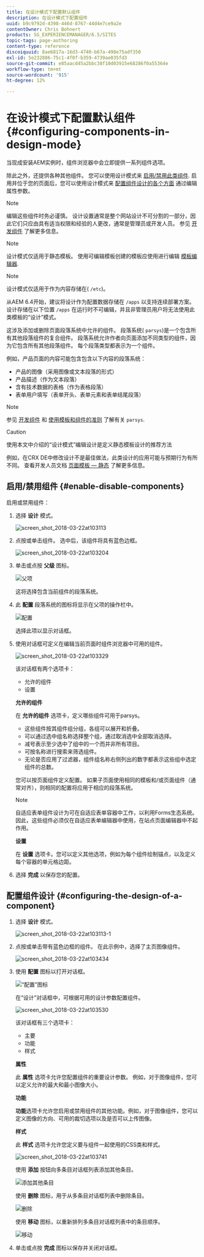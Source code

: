```yaml
---
title: 在设计模式下配置默认组件
description: 在设计模式下配置组件
uuid: b9c9792d-4398-446d-8767-44d4e7ce9a2e
contentOwner: Chris Bohnert
products: SG_EXPERIENCEMANAGER/6.5/SITES
topic-tags: page-authoring
content-type: reference
discoiquuid: 8ae6817a-16d3-4740-b67a-498e75adf350
exl-id: 5e232886-75c1-4f0f-b359-4739ae035fd3
source-git-commit: e85aacd45a2bbc38f10d03915e68286f0a55364e
workflow-type: tm+mt
source-wordcount: '915'
ht-degree: 12%

---
```


# 在设计模式下配置默认组件{#configuring-components-in-design-mode}

当现成安装AEM实例时，组件浏览器中会立即提供一系列组件选项。

除此之外，还提供各种其他组件。 您可以使用设计模式来 [启用/禁用此类组件](#enable-disable-components). 启用并位于您的页面后，您可以使用设计模式来 [配置组件设计的各个方面](#configuring-the-design-of-a-component) 通过编辑属性参数。

>[!NOTE]
>
>编辑这些组件时务必谨慎。 设计设置通常是整个网站设计不可分割的一部分，因此它们只应由具有适当权限和经验的人更改，通常是管理员或开发人员。 参见 [开发组件](/help/sites-developing/components.md) 了解更多信息。

>[!NOTE]
>
>设计模式仅适用于静态模板。 使用可编辑模板创建的模板应使用进行编辑 [模板编辑器](/help/sites-authoring/templates.md).

>[!NOTE]
>
>设计模式仅适用于作为内容存储在( `/etc`)。
>
>从AEM 6.4开始，建议将设计作为配置数据存储在 `/apps` 以支持连续部署方案。 设计存储在以下位置 `/apps` 在运行时不可编辑，并且非管理员用户将无法使用此类模板的“设计”模式。

这涉及添加或删除页面段落系统中允许的组件。 段落系统( `parsys`)是一个包含所有其他段落组件的复合组件。 段落系统允许作者向页面添加不同类型的组件，因为它包含所有其他段落组件。 每个段落类型都表示为一个组件。

例如，产品页面的内容可能包含包含以下内容的段落系统：

* 产品的图像（采用图像或文本段落的形式）
* 产品描述（作为文本段落）
* 含有技术数据的表格（作为表格段落）
* 表单用户填写（表单开头、表单元素和表单结尾段落）

>[!NOTE]
>
>参见 [开发组件](/help/sites-developing/components.md) 和 [使用模板和组件的准则](/help/sites-developing/dev-guidelines-bestpractices.md#guidelines-for-using-templates-and-components) 了解有关 `parsys`.

>[!CAUTION]
>
>使用本文中介绍的“设计模式”编辑设计是定义静态模板设计的推荐方法
>
>例如，在CRX DE中修改设计不是最佳做法，此类设计的应用可能与预期行为有所不同。 查看开发人员文档 [页面模板 — 静态](/help/sites-developing/page-templates-static.md#how-template-designs-are-applied) 了解更多信息。

## 启用/禁用组件 {#enable-disable-components}

启用或禁用组件：

1. 选择 **设计** 模式。

   ![screen_shot_2018-03-22at103113](assets/screen_shot_2018-03-22at103113.png)

1. 点按或单击组件。 选中后，该组件将具有蓝色边框。

   ![screen_shot_2018-03-22at103204](assets/screen_shot_2018-03-22at103204.png)

1. 单击或点按 **父级** 图标。

   ![父项](do-not-localize/screen_shot_2018-03-22at103204.png)

   这将选择包含当前组件的段落系统。

1. 此 **配置** 段落系统的图标将显示在父项的操作栏中。

   ![配置](do-not-localize/screen_shot_2018-03-22at103256.png)

   选择此项以显示对话框。

1. 使用对话框可定义在编辑当前页面时组件浏览器中可用的组件。

   ![screen_shot_2018-03-22at103329](assets/screen_shot_2018-03-22at103329.png)

   该对话框有两个选项卡：

   * 允许的组件
   * 设置

   **允许的组件**

   在 **允许的组件** 选项卡，定义哪些组件可用于parsys。

   * 这些组件按其组件组分组，各组可以展开和折叠。
   * 可以通过选中组名称选择整个组，通过取消选中全部取消选择。
   * 减号表示至少选中了组中的一个而并非所有项目。
   * 可按名称进行搜索来筛选组件。
   * 无论是否应用了过滤器，组件组名称右侧列出的数字都表示这些组中选定组件的总数。

   您可以按页面组件定义配置。 如果子页面使用相同的模板和/或页面组件（通常对齐），则相同的配置将应用于相应的段落系统。

   >[!NOTE]
   >
   >自适应表单组件设计为可在自适应表单容器中工作，以利用Forms生态系统。 因此，这些组件必须仅在自适应表单编辑器中使用，在站点页面编辑器中不起作用。

   **设置**

   在 **设置** 选项卡。您可以定义其他选项，例如为每个组件绘制锚点，以及定义每个容器的单元格边距。

1. 选择 **完成** 以保存您的配置。

## 配置组件设计 {#configuring-the-design-of-a-component}

1. 选择 **设计** 模式。

   ![screen_shot_2018-03-22at103113-1](assets/screen_shot_2018-03-22at103113-1.png)

1. 点按或单击带有蓝色边框的组件。 在此示例中，选择了主页图像组件。

   ![screen_shot_2018-03-22at103434](assets/screen_shot_2018-03-22at103434.png)

1. 使用 **配置** 图标以打开对话框。

   ![“配置”图标](do-not-localize/screen_shot_2018-03-22at103256-1.png)

   在“设计”对话框中，可根据可用的设计参数配置组件。

   ![screen_shot_2018-03-22at103530](assets/screen_shot_2018-03-22at103530.png)

   该对话框有三个选项卡：

   * 主要
   * 功能
   * 样式

   **属性**

   此 **属性** 选项卡允许您配置组件的重要设计参数。 例如，对于图像组件，您可以定义允许的最大和最小图像大小。

   **功能**

   **功能**&#x200B;选项卡允许您启用或禁用组件的其他功能。例如，对于图像组件，您可以定义图像的方向、可用的裁切选项以及是否可以上传图像。

   **样式**

   此 **样式** 选项卡允许您定义要与组件一起使用的CSS类和样式。

   ![screen_shot_2018-03-22at103741](assets/screen_shot_2018-03-22at103741.png)

   使用 **添加** 按钮向多条目对话框列表添加其他条目。

   ![添加其他条目](assets/chlimage_1-94.png)

   使用 **删除** 图标，用于从多条目对话框列表中删除条目。

   ![删除](do-not-localize/screen_shot_2018-03-22at103809.png)

   使用 **移动** 图标，以重新排列多条目对话框列表中的条目顺序。

   ![移动](do-not-localize/screen_shot_2018-03-22at103816.png)

1. 单击或点按 **完成** 图标以保存并关闭对话框。
